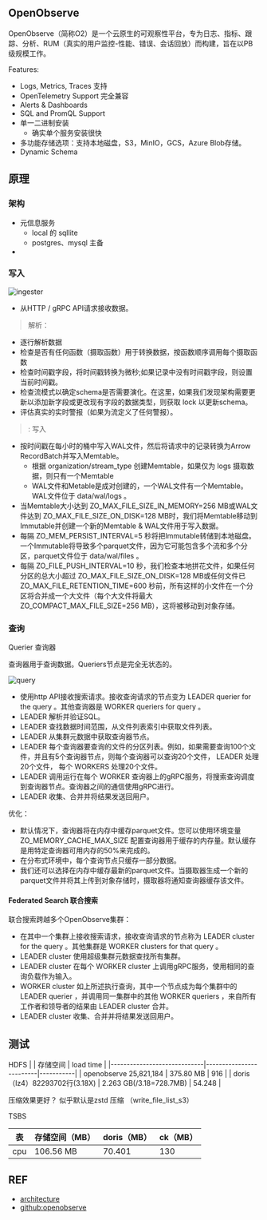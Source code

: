 

## OpenObserve 

OpenObserve（简称O2）是一个云原生的可观察性平台，专为日志、指标、跟踪、分析、RUM（真实的用户监控-性能、错误、会话回放）而构建，旨在以PB级规模工作。

Features:

- Logs, Metrics, Traces 支持
- OpenTelemetry Support 完全兼容
- Alerts & Dashboards
- SQL and PromQL Support
- 单一二进制安装
    - 确实单个服务安装很快
- 多功能存储选项：支持本地磁盘，S3，MinIO，GCS，Azure Blob存储。
- Dynamic Schema


## 原理

### 架构

- 元信息服务
    - local 的 sqllite
    - postgres、mysql 主备
- 

### 写入

![ingester](https://openobserve.ai/docs/images/arch-sequence-ingester.svg)


- 从HTTP / gRPC API请求接收数据。
> 解析：
- 逐行解析数据
- 检查是否有任何函数（摄取函数）用于转换数据，按函数顺序调用每个摄取函数
- 检查时间戳字段，将时间戳转换为微秒;如果记录中没有时间戳字段，则设置当前时间戳。
- 检查流模式以确定schema是否需要演化。在这里，如果我们发现架构需要更新以添加新字段或更改现有字段的数据类型，则获取 lock 以更新schema。
- 评估真实的实时警报（如果为流定义了任何警报）。
>: 写入
- 按时间戳在每小时的桶中写入WAL文件，然后将请求中的记录转换为Arrow RecordBatch并写入Memtable。
    - 根据 organization/stream_type 创建Memtable，如果仅为 logs 摄取数据，则只有一个Memtable
    - WAL文件和Metable是成对创建的，一个WAL文件有一个Memtable。WAL文件位于 data/wal/logs 。
- 当Memtable大小达到 ZO_MAX_FILE_SIZE_IN_MEMORY=256 MB或WAL文件达到 ZO_MAX_FILE_SIZE_ON_DISK=128 MB时，我们将Memtable移动到Immutable并创建一个新的Memtable & WAL文件用于写入数据。
- 每隔 ZO_MEM_PERSIST_INTERVAL=5 秒将把Immutable转储到本地磁盘。一个Immutable将导致多个parquet文件，因为它可能包含多个流和多个分区，parquet文件位于 data/wal/files 。
- 每隔 ZO_FILE_PUSH_INTERVAL=10 秒，我们检查本地拼花文件，如果任何分区的总大小超过 ZO_MAX_FILE_SIZE_ON_DISK=128 MB或任何文件已 ZO_MAX_FILE_RETENTION_TIME=600 秒前，所有这样的小文件在一个分区将合并成一个大文件（每个大文件将最大 ZO_COMPACT_MAX_FILE_SIZE=256 MB），这将被移动到对象存储。



### 查询

Querier 查询器

查询器用于查询数据。Queriers节点是完全无状态的。

![query](https://openobserve.ai/docs/images/arch-sequence-querier.svg)

- 使用http API接收搜索请求。接收查询请求的节点变为 LEADER querier for the query 。其他查询器是 WORKER queriers for query 。
- LEADER 解析并验证SQL。
- LEADER 查找数据时间范围，从文件列表索引中获取文件列表。
- LEADER 从集群元数据中获取查询器节点。
- LEADER 每个查询器要查询的文件的分区列表。例如，如果需要查询100个文件，并且有5个查询器节点，则每个查询器可以查询20个文件， LEADER 处理20个文件， 每个 WORKERS 处理20个文件。
- LEADER 调用运行在每个 WORKER 查询器上的gRPC服务，将搜索查询调度到查询器节点。查询器之间的通信使用gRPC进行。
- LEADER 收集、合并并将结果发送回用户。


优化：
- 默认情况下，查询器将在内存中缓存parquet文件。您可以使用环境变量 ZO_MEMORY_CACHE_MAX_SIZE 配置查询器用于缓存的内存量。默认缓存是用特定查询器可用内存的50%来完成的。
- 在分布式环境中，每个查询节点只缓存一部分数据。
- 我们还可以选择在内存中缓存最新的parquet文件。当摄取器生成一个新的parquet文件并将其上传到对象存储时，摄取器将通知查询器缓存该文件。


#### Federated Search 联合搜索
联合搜索跨越多个OpenObserve集群：

- 在其中一个集群上接收搜索请求，接收查询请求的节点称为 LEADER cluster for the query 。其他集群是 WORKER clusters for that query 。
- LEADER cluster 使用超级集群元数据查找所有集群。
- LEADER cluster 在每个 WORKER cluster 上调用gRPC服务，使用相同的查询负载作为输入。
- WORKER cluster 如上所述执行查询，其中一个节点成为每个集群中的 LEADER querier ，并调用同一集群中的其他 WORKER queriers ，来自所有工作者和领导者的结果由 LEADER cluster 合并。
- LEADER cluster 收集、合并并将结果发送回用户。


## 测试

HDFS
|                             | 存储空间           | load time |
|-----------------------------|-------------------------|-----------|
| openobserve 25,821,184      | 375.80 MB                 | 916       |
| doris（lz4）82293702行(3.18X) | 2.263 GB(/3.18=728.7MB) | 54.248    |

压缩效果更好？ 似乎默认是zstd 压缩 （write_file_list_s3）

TSBS

| 表   | 存储空间（MB）  | doris（MB） | ck（MB） |
| --- | --------- | --------- | ------ |
| cpu | 106.56 MB | 70.401    | 130    |

## REF

- [architecture](https://openobserve.ai/docs/architecture/)
- [github:openobserve](https://github.com/openobserve/openobserve)
